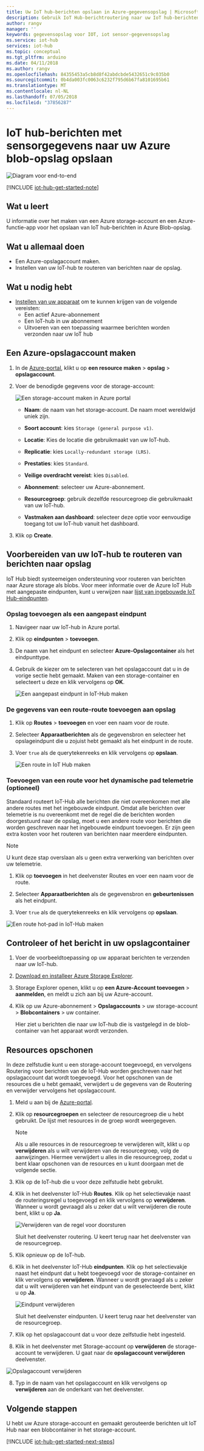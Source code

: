 ```yaml
---
title: Uw IoT hub-berichten opslaan in Azure-gegevensopslag | Microsoft Docs
description: Gebruik IoT Hub-berichtroutering naar uw IoT hub-berichten opslaan in de Azure blob-opslag. De IoT hub-berichten bevatten informatie, zoals sensorgegevens, dat wordt verzonden door uw IoT-apparaat.
author: rangv
manager: ''
keywords: gegevensopslag voor IOT, iot sensor-gegevensopslag
ms.service: iot-hub
services: iot-hub
ms.topic: conceptual
ms.tgt_pltfrm: arduino
ms.date: 04/11/2018
ms.author: rangv
ms.openlocfilehash: 84355453a5cb8d8f42abdcbde5432651c9c035b0
ms.sourcegitcommit: 0b4da003fc0063c6232f795d6b67fa8101695b61
ms.translationtype: MT
ms.contentlocale: nl-NL
ms.lasthandoff: 07/05/2018
ms.locfileid: "37856287"
---
```

# <a name="save-iot-hub-messages-that-contain-sensor-data-to-your-azure-blob-storage"></a>IoT hub-berichten met sensorgegevens naar uw Azure blob-opslag opslaan

![Diagram voor end-to-end](./media/iot-hub-store-data-in-azure-table-storage/1_route-to-storage.png)

[!INCLUDE [iot-hub-get-started-note](../../includes/iot-hub-get-started-note.md)]

## <a name="what-you-learn"></a>Wat u leert

U informatie over het maken van een Azure storage-account en een Azure-functie-app voor het opslaan van IoT hub-berichten in Azure Blob-opslag.

## <a name="what-you-do"></a>Wat u allemaal doen

- Een Azure-opslagaccount maken.
- Instellen van uw IoT-hub te routeren van berichten naar de opslag.

## <a name="what-you-need"></a>Wat u nodig hebt

- [Instellen van uw apparaat](iot-hub-raspberry-pi-kit-node-get-started.md) om te kunnen krijgen van de volgende vereisten:
  - Een actief Azure-abonnement
  - Een IoT-hub in uw abonnement 
  - Uitvoeren van een toepassing waarmee berichten worden verzonden naar uw IoT hub

## <a name="create-an-azure-storage-account"></a>Een Azure-opslagaccount maken

1. In de [Azure-portal](https://portal.azure.com/), klikt u op **een resource maken** > **opslag** > **opslagaccount**.

2. Voer de benodigde gegevens voor de storage-account:

   ![Een storage-account maken in Azure portal](./media/iot-hub-store-data-in-azure-table-storage/1_azure-portal-create-storage-account.png)

   * **Naam**: de naam van het storage-account. De naam moet wereldwijd uniek zijn.

   * **Soort account**: kies `Storage (general purpose v1)`.

   * **Locatie**: Kies de locatie die gebruikmaakt van uw IoT-hub.

   * **Replicatie**: kies `Locally-redundant storage (LRS)`.

   * **Prestaties**: kies `Standard`.

   * **Veilige overdracht vereist**: kies `Disabled`.

   * **Abonnement**: selecteer uw Azure-abonnement.

   * **Resourcegroep**: gebruik dezelfde resourcegroep die gebruikmaakt van uw IoT-hub.

   * **Vastmaken aan dashboard**: selecteer deze optie voor eenvoudige toegang tot uw IoT-hub vanuit het dashboard.

3. Klik op **Create**.

## <a name="prepare-your-iot-hub-to-route-messages-to-storage"></a>Voorbereiden van uw IoT-hub te routeren van berichten naar opslag

IoT Hub biedt systeemeigen ondersteuning voor routeren van berichten naar Azure storage als blobs. Voor meer informatie over de Azure IoT Hub met aangepaste eindpunten, kunt u verwijzen naar [lijst van ingebouwde IoT Hub-eindpunten](https://docs.microsoft.com/azure/iot-hub/iot-hub-devguide-endpoints#custom-endpoints).

### <a name="add-storage-as-a-custom-endpoint"></a>Opslag toevoegen als een aangepast eindpunt

1. Navigeer naar uw IoT-hub in Azure portal. 

2. Klik op **eindpunten** > **toevoegen**. 

3. De naam van het eindpunt en selecteer **Azure-Opslagcontainer** als het eindpunttype. 

4. Gebruik de kiezer om te selecteren van het opslagaccount dat u in de vorige sectie hebt gemaakt. Maken van een storage-container en selecteert u deze en klik vervolgens op **OK**.

   ![Een aangepast eindpunt in IoT-Hub maken](./media/iot-hub-store-data-in-azure-table-storage/2_custom-storage-endpoint.png)

### <a name="add-a-route-to-route-data-to-storage"></a>De gegevens van een route-route toevoegen aan opslag

1. Klik op **Routes** > **toevoegen** en voer een naam voor de route. 

2. Selecteer **Apparaatberichten** als de gegevensbron en selecteer het opslageindpunt die u zojuist hebt gemaakt als het eindpunt in de route. 

3. Voer `true` als de querytekenreeks en klik vervolgens op **opslaan**.

   ![Een route in IoT Hub maken](./media/iot-hub-store-data-in-azure-table-storage/3_create-route.png)
  
### <a name="add-a-route-for-hot-path-telemetry-optional"></a>Toevoegen van een route voor het dynamische pad telemetrie (optioneel)

Standaard routeert IoT-Hub alle berichten die niet overeenkomen met alle andere routes met het ingebouwde eindpunt. Omdat alle berichten over telemetrie is nu overeenkomt met de regel die de berichten worden doorgestuurd naar de opslag, moet u een andere route voor berichten die worden geschreven naar het ingebouwde eindpunt toevoegen. Er zijn geen extra kosten voor het routeren van berichten naar meerdere eindpunten.

> [!NOTE]
> U kunt deze stap overslaan als u geen extra verwerking van berichten over uw telemetrie.

1. Klik op **toevoegen** in het deelvenster Routes en voer een naam voor de route. 

2. Selecteer **Apparaatberichten** als de gegevensbron en **gebeurtenissen** als het eindpunt. 

3. Voer `true` als de querytekenreeks en klik vervolgens op **opslaan**.

  ![Een route hot-pad in IoT-Hub maken](./media/iot-hub-store-data-in-azure-table-storage/4_hot-path-route.png)

## <a name="verify-your-message-in-your-storage-container"></a>Controleer of het bericht in uw opslagcontainer

1. Voer de voorbeeldtoepassing op uw apparaat berichten te verzenden naar uw IoT-hub.

2. [Download en installeer Azure Storage Explorer](http://storageexplorer.com/).

3. Storage Explorer openen, klikt u op **een Azure-Account toevoegen** > **aanmelden**, en meldt u zich aan bij uw Azure-account.

4. Klik op uw Azure-abonnement > **Opslagaccounts** > uw storage-account > **Blobcontainers** > uw container.

   Hier ziet u berichten die naar uw IoT-hub die is vastgelegd in de blob-container van het apparaat wordt verzonden.

## <a name="clean-up-resources"></a>Resources opschonen 

In deze zelfstudie kunt u een storage-account toegevoegd, en vervolgens Routering voor berichten van de IoT-Hub worden geschreven naar het opslagaccount dat wordt toegevoegd. Voor het opschonen van de resources die u hebt gemaakt, verwijdert u de gegevens van de Routering en verwijder vervolgens het opslagaccount. 

1. Meld u aan bij de [Azure-portal](https://portal.azure.com).

2. Klik op **resourcegroepen** en selecteer de resourcegroep die u hebt gebruikt. De lijst met resources in de groep wordt weergegeven. 

   > [!NOTE]
   > Als u alle resources in de resourcegroep te verwijderen wilt, klikt u op **verwijderen** als u wilt verwijderen van de resourcegroep, volg de aanwijzingen. Hiermee verwijdert u alles in die resourcegroep, zodat u bent klaar opschonen van de resources en u kunt doorgaan met de volgende sectie.

3. Klik op de IoT-hub die u voor deze zelfstudie hebt gebruikt. 

4. Klik in het deelvenster IoT-Hub **Routes**. Klik op het selectievakje naast de routeringsregel u toegevoegd en klik vervolgens op **verwijderen**. Wanneer u wordt gevraagd als u zeker dat u wilt verwijderen die route bent, klikt u op **Ja**.

   ![Verwijderen van de regel voor doorsturen](./media/iot-hub-store-data-in-azure-table-storage/cleanup-remove-routing.png)

   Sluit het deelvenster routering. U keert terug naar het deelvenster van de resourcegroep.

5. Klik opnieuw op de IoT-hub. 

6. Klik in het deelvenster IoT-Hub **eindpunten**. Klik op het selectievakje naast het eindpunt dat u hebt toegevoegd voor de storage-container en klik vervolgens op **verwijderen**. Wanneer u wordt gevraagd als u zeker dat u wilt verwijderen van het eindpunt van de geselecteerde bent, klikt u op **Ja**.

    ![Eindpunt verwijderen](./media/iot-hub-store-data-in-azure-table-storage/cleanup-remove-endpoint.png)

    Sluit het deelvenster eindpunten. U keert terug naar het deelvenster van de resourcegroep. 

7.  Klik op het opslagaccount dat u voor deze zelfstudie hebt ingesteld. 

8.  Klik in het deelvenster met Storage-account op **verwijderen** de storage-account te verwijderen. U gaat naar de **opslagaccount verwijderen** deelvenster.

   ![Opslagaccount verwijderen](./media/iot-hub-store-data-in-azure-table-storage/cleanup-remove-storageaccount.png)

8.  Typ in de naam van het opslagaccount en klik vervolgens op **verwijderen** aan de onderkant van het deelvenster. 

## <a name="next-steps"></a>Volgende stappen

U hebt uw Azure storage-account en gemaakt gerouteerde berichten uit IoT Hub naar een blobcontainer in het storage-account.

[!INCLUDE [iot-hub-get-started-next-steps](../../includes/iot-hub-get-started-next-steps.md)]
